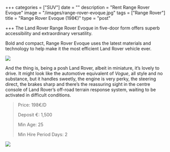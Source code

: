 +++
categories = ["SUV"]
date = ""
description = "Rent Range Rover Evoque"
image = "/images/range-rover-evoque.jpg"
tags = ["Range Rover"]
title = "Range Rover Evoque (198€)"
type = "post"

+++
The Land Rover Range Rover Evoque in five-door form offers superb accessibility and extraordinary versatility.

Bold and compact, Range Rover Evoque uses the latest materials and technology to help make it the most efficient Land Rover vehicle ever.

![](/images/evoque.jpg)

And the thing is, being a posh Land Rover, albeit in miniature, it’s lovely to drive. It might look like the automotive equivalent of _Vogue_, all style and no substance, but it handles sweetly, the engine is very perky, the steering direct, the brakes sharp and there’s the reassuring sight in the centre console of Land Rover’s off-road terrain response system, waiting to be activated in difficult conditions.

> Price: 198€/D
>
> Deposit €: 1,500
>
> Min Age: 25
>
> Min Hire Period Days: 2

[![](/images/boton.png)](https://supercarmarbella.com/contact/ "Book")